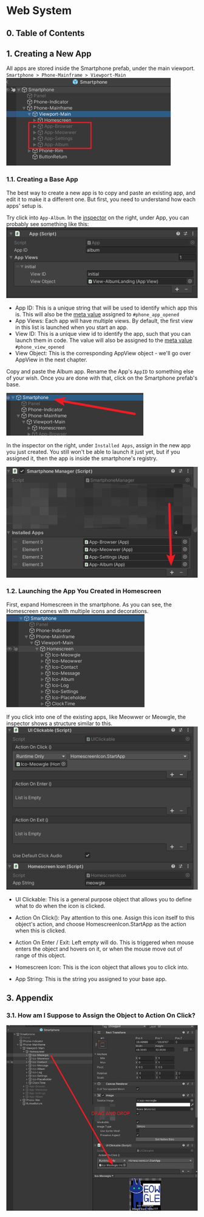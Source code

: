 # Web System
## 0. Table of Contents

## 1. Creating a New App
All apps are stored inside the Smartphone prefab, under the main viewport.
`Smartphone > Phone-Mainframe > Viewport-Main`
![Smartphone Prefab Hierarchy](images/tutorial_smartphone.png)

### 1.1. Creating a Base App

The best way to create a new app is to copy and paste an existing app, and edit it to make it a different one.
But first, you need to understand how each apps' setup is.

Try click into `App-Album`. In the [inspector](https://docs.unity3d.com/Manual/UsingTheInspector.html) on the right, under App, you can probably see something like this:
![Smartphone Prefab Hierarchy](images/tutorial_apps_1.png)

 - App ID: This is a unique string that will be used to identify which app this is. This will also be the [meta value](readme_dialogue_system.md#51-all-meta-values) assigned to `#phone_app_opened`
 - App Views: Each app will have multiple views. By default, the first view in this list is launched when you start an app.
  - View ID: This is a unique view id to identify the app, such that you can launch them in code. The value will also be assigned to the [meta value](readme_dialogue_system.md#51-all-meta-values) `#phone_view_opened`
  - View Object: This is the corresponding AppView object - we'll go over AppView in the next chapter.

Copy and paste the Album app. Rename the App's `AppID` to something else of your wish. Once you are done with that, click on the Smartphone prefab's base.

![Smartphone Base](images/tutorial_apps_2.png)

In the inspector on the right, under `Installed Apps`, assign in the new app you just created. You still won't be able to launch it just yet, but if you assigned it, then the app is inside the smartphone's registry.

![Smartphone Base](images/tutorial_apps_3.png)

### 1.2. Launching the App You Created in Homescreen
First, expand Homescreen in the smartphone. As you can see, the Homescreen comes with multiple icons and decorations.
![Homescreen Icons](images/tutorial_apps_4.png)

If you click into one of the existing apps, like Meowwer or Meowgle, the inspector shows a structure similar to this.
![Homescreen Icons](images/tutorial_apps_5.png)

 - UI Clickable: This is a general purpose object that allows you to define what to do when the icon is clicked.
  - Action On Click(): Pay attention to this one. Assign this icon itself to this object's action, and choose HomescreenIcon.StartApp as the action when this is clicked.
  - Action On Enter / Exit: Left empty will do. This is triggered when mouse enters the object and hovers on it, or when the mouse move out of range of this object.

 - Homescreen Icon: This is the icon object that allows you to click into.
  - App String: This is the string you assigned to your base app.





## 3. Appendix
### 3.1. How am I Suppose to Assign the Object to Action On Click?
![Homescreen Icons](images/tutorial_apps_solution.png)

